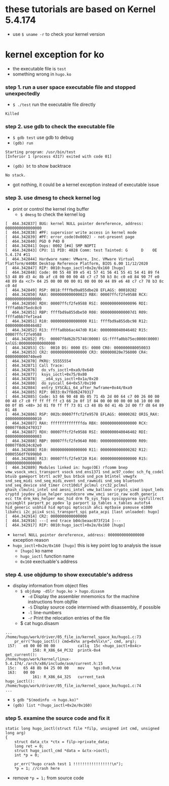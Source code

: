 # these tutorials are based on Kernel 5.4.174
  - use `$ uname -r` to check your kernel version


# kernel exception for ko
- the executable file is `test`
- something wrong in `hugo.ko`

### step 1. run a user space executable file and stopped unexpectedly
- `$ ./test` run the executable file directly
````
Killed
````

### step 2. use gdb to check the executable file
- `$ gdb test` use gdb to debug
- `(gdb) run`
````
Starting program: /usr/bin/test 
[Inferior 1 (process 4317) exited with code 01]
````

- `(gdb) bt` to show backtrace
````
No stack.
````
- got nothing, it could be a kernel exception instead of executable issue

### step 3. use dmesg to check kernel log
- print or control the kernel ring buffer
  - `$ dmesg` to check the kernel log
````
[  464.342837] BUG: kernel NULL pointer dereference, address: 0000000000000000
[  464.342838] #PF: supervisor write access in kernel mode
[  464.342839] #PF: error_code(0x0002) - not-present page
[  464.342840] PGD 0 P4D 0 
[  464.342841] Oops: 0002 [#4] SMP NOPTI
[  464.342843] CPU: 11 PID: 4028 Comm: test Tainted: G      D    OE     5.4.174 #11
[  464.342844] Hardware name: VMware, Inc. VMware Virtual Platform/440BX Desktop Reference Platform, BIOS 6.00 11/12/2020
[  464.342847] RIP: 0010:hugo_ioctl+0x2e/0x160 [hugo]
[  464.342848] Code: 00 55 48 89 e5 41 57 41 56 41 55 41 54 41 89 f4 53 48 89 d3 4c 8b af c8 00 00 00 48 c7 c7 50 b3 8c c0 e8 84 90 7f e0 48 89 da <c7> 04 25 00 00 00 00 01 00 00 00 44 89 e6 48 c7 c7 78 b3 8c c0 4d
[  464.342849] RSP: 0018:ffffbd9a855dbe28 EFLAGS: 00010282
[  464.342850] RAX: 0000000000000023 RBX: 00007ffcf2fe9588 RCX: 0000000000000006
[  464.342850] RDX: 00007ffcf2fe9588 RSI: 0000000000000096 RDI: ffffa0bb75edc8c0
[  464.342851] RBP: ffffbd9a855dbe50 R08: 00000000000007d1 R09: ffffa0bb7fef1ea4
[  464.342851] R10: 0000000000000000 R11: ffffbd9a855dbc98 R12: 0000000040046402
[  464.342852] R13: ffffa0bb6ac447d0 R14: 0000000040046402 R15: 00007ffcf2fe9588
[  464.342852] FS:  00007f8d62b75740(0000) GS:ffffa0bb75ec0000(0000) knlGS:0000000000000000
[  464.342853] CS:  0010 DS: 0000 ES: 0000 CR0: 0000000080050033
[  464.342853] CR2: 0000000000000000 CR3: 000000020e756000 CR4: 0000000000740ee0
[  464.342870] PKRU: 55555554
[  464.342871] Call Trace:
[  464.342876]  do_vfs_ioctl+0xa9/0x640
[  464.342877]  ksys_ioctl+0x75/0x80
[  464.342878]  __x64_sys_ioctl+0x1a/0x20
[  464.342880]  do_syscall_64+0x57/0x190
[  464.342884]  entry_SYSCALL_64_after_hwframe+0x44/0xa9
[  464.342885] RIP: 0033:0x7f8d62470317
[  464.342885] Code: b3 66 90 48 8b 05 71 4b 2d 00 64 c7 00 26 00 00 00 48 c7 c0 ff ff ff ff c3 66 2e 0f 1f 84 00 00 00 00 00 b8 10 00 00 00 0f 05 <48> 3d 01 f0 ff ff 73 01 c3 48 8b 0d 41 4b 2d 00 f7 d8 64 89 01 48
[  464.342886] RSP: 002b:00007ffcf2fe9578 EFLAGS: 00000202 ORIG_RAX: 0000000000000010
[  464.342887] RAX: ffffffffffffffda RBX: 0000000000000000 RCX: 00007f8d62470317
[  464.342887] RDX: 00007ffcf2fe9588 RSI: 0000000040046402 RDI: 0000000000000003
[  464.342888] RBP: 00007ffcf2fe9640 R08: 0000000000000000 R09: 00007f8d624c82e0
[  464.342888] R10: 0000000000000000 R11: 0000000000000202 R12: 0000556dff6998b0
[  464.342888] R13: 00007ffcf2fe9720 R14: 0000000000000000 R15: 0000000000000000
[  464.342889] Modules linked in: hugo(OE) rfcomm bnep vmw_vsock_vmci_transport vsock snd_ens1371 snd_ac97_codec sch_fq_codel btusb gameport btrtl ac97_bus btbcm snd_pcm btintel vmwgfx snd_seq_midi snd_seq_midi_event snd_rawmidi snd_seq bluetooth snd_seq_device snd_timer crct10dif_pclmul crc32_pclmul ghash_clmulni_intel snd aesni_intel vmw_balloon crypto_simd input_leds cryptd joydev glue_helper soundcore vmw_vmci serio_raw ecdh_generic ecc ttm drm_kms_helper mac_hid drm fb_sys_fops syscopyarea sysfillrect sysimgblt parport_pc ppdev lp parport ip_tables x_tables autofs4 hid_generic usbhid hid mptspi mptscsih ahci mptbase psmouse e1000 libahci i2c_piix4 scsi_transport_spi pata_acpi [last unloaded: hugo]
[  464.342914] CR2: 0000000000000000
[  464.342916] ---[ end trace b04cbeaac073f214 ]---
[  464.342917] RIP: 0010:hugo_ioctl+0x2e/0x160 [hugo]
````
- `kernel NULL pointer dereference, address: 0000000000000000` exception reason
- `hugo_ioctl+0x2e/0x160 [hugo]` this is key point log to analysis the issue
  - `[hugo]` ko name
  - `hugo_ioctl` function name
  - `0x160` exectuable's address

### step 4. use objdump to show executable's address
- display information from object files
  - `$ objdump -dSlr hugo.ko > hugo.disasm`
    - `-d` Display the assembler mnemonics for the machine instructions from objfile
    - `-S` Display source code intermixed with disassembly, if possible
	- `-l` line-numbers
	- `-r` Print the relocation entries of the file
  - $ cat hugo.disasm
````
...
/home/hugo/work/driver/05_file_io/kernel_space_ko/hugo1.c:73
	pr_err("hugo_ioctl() cmd=0x%x arg=0x%lx\n", cmd, arg);
 157:	e8 00 00 00 00       	callq  15c <hugo_ioctl+0x4c>
			158: R_X86_64_PC32	printk-0x4
get_current():
/home/hugo/work/kernel/linux-5.4.174/./arch/x86/include/asm/current.h:15
 15c:	65 48 8b 04 25 00 00 	mov    %gs:0x0,%rax
 163:	00 00 
			161: R_X86_64_32S	current_task
hugo_ioctl():
/home/hugo/work/driver/05_file_io/kernel_space_ko/hugo1.c:74
...
````

- `$ gdb "$(modinfo -n hugo.ko)"`
- `(gdb) list *(hugo_ioctl+0x2e/0x160)`

### step 5. examine the source code and fix it
````
static long hugo_ioctl(struct file *filp, unsigned int cmd, unsigned long arg)
{
	struct data_ctx *ctx = filp->private_data;
	long ret = 0;
	struct hugo_ioctl_cmd *data = &ctx->ioctl;
	int *p = 0;
	
	pr_err("hugo crash test 1 !!!!!!!!!!!!!!!!!\n");
	*p = 1; //crash here
````
- remove `*p = 1;` from source code
